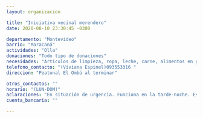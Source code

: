 ```yaml
---
layout: organizacion

title: "Iniciativa vecinal merendero"
date: 2020-08-10 23:30:45 -0300

departamento: "Montevideo"
barrio: "Maracaná"
actividades: "Olla"
donaciones: "Todo tipo de donaciones"
necesidades: "Articulos de limpieza, ropa, leche, carne, alimentos en general"
telefono_contacto: "(Viviana Espinel)093553316 "
direccion: "Peatonal El Ombú al terminar"

otros_contactos: ""
horario: "(LUN-DOM)"
aclaraciones: "En situación de urgencia. Funciona en la tarde-noche. Es un merendero que funciona hace años y abrió olla recientemente."
cuenta_bancaria: ""

---
```


